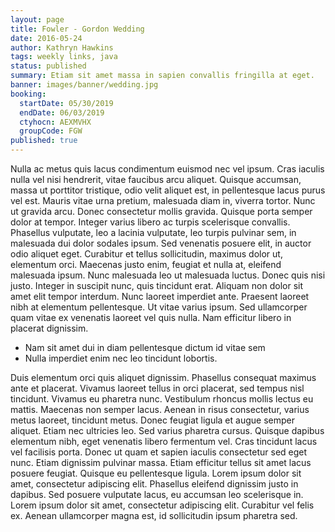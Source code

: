 ```yaml
---
layout: page
title: Fowler - Gordon Wedding
date: 2016-05-24
author: Kathryn Hawkins
tags: weekly links, java
status: published
summary: Etiam sit amet massa in sapien convallis fringilla at eget.
banner: images/banner/wedding.jpg
booking:
  startDate: 05/30/2019
  endDate: 06/03/2019
  ctyhocn: AEXMVHX
  groupCode: FGW
published: true
---
```

Nulla ac metus quis lacus condimentum euismod nec vel ipsum. Cras iaculis nulla vel nisi hendrerit, vitae faucibus arcu aliquet. Quisque accumsan, massa ut porttitor tristique, odio velit aliquet est, in pellentesque lacus purus vel est. Mauris vitae urna pretium, malesuada diam in, viverra tortor. Nunc ut gravida arcu. Donec consectetur mollis gravida. Quisque porta semper dolor at tempor. Integer varius libero ac turpis scelerisque convallis. Phasellus vulputate, leo a lacinia vulputate, leo turpis pulvinar sem, in malesuada dui dolor sodales ipsum. Sed venenatis posuere elit, in auctor odio aliquet eget. Curabitur et tellus sollicitudin, maximus dolor ut, elementum orci. Maecenas justo enim, feugiat et nulla at, eleifend malesuada ipsum. Nunc malesuada leo ut malesuada luctus.
Donec quis nisi justo. Integer in suscipit nunc, quis tincidunt erat. Aliquam non dolor sit amet elit tempor interdum. Nunc laoreet imperdiet ante. Praesent laoreet nibh at elementum pellentesque. Ut vitae varius ipsum. Sed ullamcorper quam vitae ex venenatis laoreet vel quis nulla. Nam efficitur libero in placerat dignissim.

* Nam sit amet dui in diam pellentesque dictum id vitae sem
* Nulla imperdiet enim nec leo tincidunt lobortis.

Duis elementum orci quis aliquet dignissim. Phasellus consequat maximus ante et placerat. Vivamus laoreet tellus in orci placerat, sed tempus nisl tincidunt. Vivamus eu pharetra nunc. Vestibulum rhoncus mollis lectus eu mattis. Maecenas non semper lacus. Aenean in risus consectetur, varius metus laoreet, tincidunt metus. Donec feugiat ligula et augue semper aliquet. Etiam nec ultricies leo. Sed varius pharetra cursus. Quisque dapibus elementum nibh, eget venenatis libero fermentum vel. Cras tincidunt lacus vel facilisis porta. Donec ut quam et sapien iaculis consectetur sed eget nunc. Etiam dignissim pulvinar massa. Etiam efficitur tellus sit amet lacus posuere feugiat.
Quisque eu pellentesque ligula. Lorem ipsum dolor sit amet, consectetur adipiscing elit. Phasellus eleifend dignissim justo in dapibus. Sed posuere vulputate lacus, eu accumsan leo scelerisque in. Lorem ipsum dolor sit amet, consectetur adipiscing elit. Curabitur vel felis ex. Aenean ullamcorper magna est, id sollicitudin ipsum pharetra sed.
